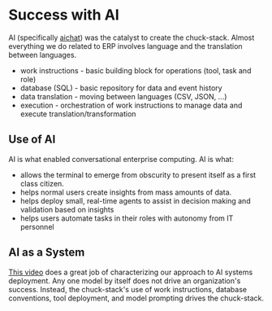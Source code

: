 # Success with AI

AI (specifically [aichat](./tool-aichat.md)) was the catalyst to create the chuck-stack. Almost everything we do related to ERP involves language and the translation between languages.

- work instructions - basic building block for operations (tool, task and role)
- database (SQL) - basic repository for data and event history
- data translation - moving between languages (CSV, JSON, ...)
- execution - orchestration of work instructions to manage data and execute translation/transformation

## Use of AI

AI is what enabled conversational enterprise computing. AI is what:

- allows the terminal to emerge from obscurity to present itself as a first class citizen.
- helps normal users create insights from mass amounts of data.
- helps deploy small, real-time agents to assist in decision making and validation based on insights
- helps users automate tasks in their roles with autonomy from IT personnel

## AI as a System

[This video](https://www.youtube.com/watch?v=vRTcE19M-KE) does a great job of characterizing our approach to AI systems deployment. Any one model by itself does not drive an organization's success. Instead, the chuck-stack's use of work instructions, database conventions, tool deployment, and model prompting drives the chuck-stack.
